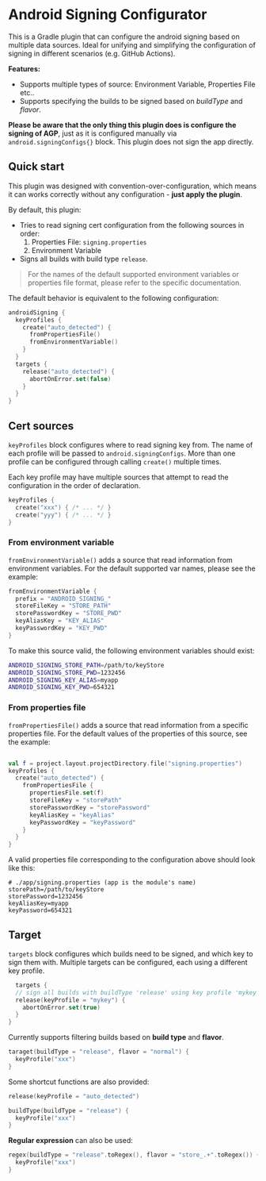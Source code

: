 # Android Signing Configurator

This is a Gradle plugin that can configure the android signing based on multiple data sources. Ideal
for unifying and simplifying the configuration of signing in different scenarios (e.g. GitHub
Actions).

**Features:**

- Supports multiple types of source: Environment Variable, Properties File etc..
- Supports specifying the builds to be signed based on *buildType* and *flavor*.

**Please be aware that the only thing this plugin does is configure the signing of AGP**, just as it
is configured manually via `android.signingConfigs{}` block. This plugin does not sign the app
directly.

## Quick start

This plugin was designed with convention-over-configuration, which means it can works correctly
without any configuration - **just apply the plugin**.

By default, this plugin:

- Tries to read signing cert configuration from the following sources in order:
  1. Properties File: `signing.properties`
  2. Environment Variable
- Signs all builds with build type `release`.

> For the names of the default supported environment variables or properties file format, please
> refer to the specific documentation.

The default behavior is equivalent to the following configuration:

```kotlin
androidSigning {
  keyProfiles {
    create("auto_detected") {
      fromPropertiesFile()
      fromEnvironmentVariable()
    }
  }
  targets {
    release("auto_detected") {
      abortOnError.set(false)
    }
  }
}
```

## Cert sources

`keyProfiles` block configures where to read signing key from. The name of each profile will be
passed to `android.signingConfigs`. More than one profile can be configured through
calling `create()`  multiple times.

Each key profile may have multiple sources that attempt to read the configuration in the order of
declaration.

```kotlin
keyProfiles {
  create("xxx") { /* ... */ }
  create("yyy") { /* ... */ }
}
```

### From environment variable

`fromEnvironmentVariable()` adds a source that read information from environment variables. For the
default supported var names, please see the example:

```kotlin
fromEnvironmentVariable {
  prefix = "ANDROID_SIGNING_"
  storeFileKey = "STORE_PATH"
  storePasswordKey = "STORE_PWD"
  keyAliasKey = "KEY_ALIAS"
  keyPasswordKey = "KEY_PWD"
}
```

To make this source valid, the following environment variables should exist:

```bash
ANDROID_SIGNING_STORE_PATH=/path/to/keyStore
ANDROID_SIGNING_STORE_PWD=1232456
ANDROID_SIGNING_KEY_ALIAS=myapp
ANDROID_SIGNING_KEY_PWD=654321
```

### From properties file

`fromPropertiesFile()` adds a source that read information from a specific properties file. For the
default values of the properties of this source, see the example:

```kotlin

val f = project.layout.projectDirectory.file("signing.properties")
keyProfiles {
  create("auto_detected") {
    fromPropertiesFile {
      propertiesFile.set(f)
      storeFileKey = "storePath"
      storePasswordKey = "storePassword"
      keyAliasKey = "keyAlias"
      keyPasswordKey = "keyPassword"
    }
  }
}
```

A valid properties file corresponding to the configuration above should look like this:

```properties
# ./app/signing.properties (app is the module's name)
storePath=/path/to/keyStore
storePassword=1232456
keyAliasKey=myapp
keyPassword=654321
```

## Target

`targets` block configures which builds need to be signed, and which key to sign them with. Multiple
targets can be configured, each using a different key profile.

```kotlin
  targets {
  // sign all builds with buildType 'release' using key profile 'mykey'
  release(keyProfile = "mykey") {
    abortOnError.set(true)
  }
}
```

Currently supports filtering builds based on **build type** and **flavor**.

```kotlin
taraget(buildType = "release", flavor = "normal") {
  keyProfile("xxx")
}
```

Some shortcut functions are also provided:

```kotlin
release(keyProfile = "auto_detected")

buildType(buildType = "release") {
  keyProfile("xxx")
}
```

**Regular expression** can also be used:

```kotlin
regex(buildType = "release".toRegex(), flavor = "store_.+".toRegex()) {
  keyProfile("xxx")
}
```

